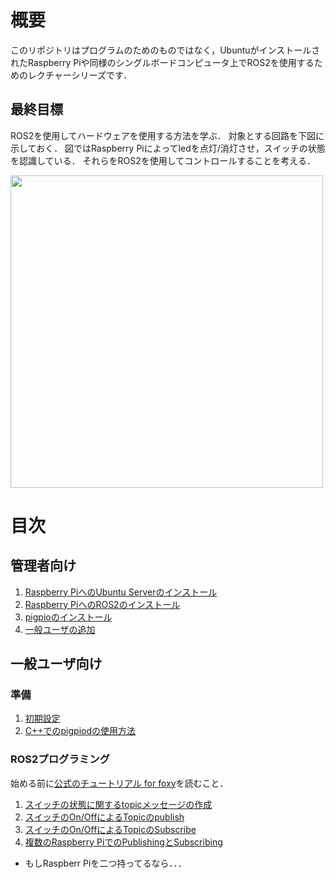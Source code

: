 # 概要

このリポジトリはプログラムのためのものではなく，UbuntuがインストールされたRaspberry Piや同様のシングルボードコンピュータ上でROS2を使用するためのレクチャーシリーズです．

## 最終目標
ROS2を使用してハードウェアを使用する方法を学ぶ．
対象とする回路を下図に示しておく．
図ではRaspberry Piによってledを点灯/消灯させ，スイッチの状態を認識している．
それらをROS2を使用してコントロールすることを考える．<br>

<img src="figs/led_switch.png" width="500">

# 目次
## 管理者向け

1. [Raspberry PiへのUbuntu Serverのインストール](docs/Installation_of_UbuntuServer_on_RaspberryPi_JP.md)
1. [Raspberry PiへのROS2のインストール](docs/Installation_of_ROS2_on_RaspberryPi_JP.md)
1. [pigpioのインストール](docs/Installation_of_pigpio_library_JP.md)
1. [一般ユーザの追加](docs/Addition_of_general_users_JP.md)

## 一般ユーザ向け
### 準備

1. [初期設定](docs/Initial_settings_of_general_users_JP.md)
1. [C++でのpigpiodの使用方法](docs/Usage_of_pigpiod_in_cpp_JP.md)

### ROS2プログラミング
始める前に[公式のチュートリアル for foxy](https://docs.ros.org/en/foxy/Tutorials.html)を読むこと．

1. [スイッチの状態に関するtopicメッセージの作成](docs/Creation_of_a_topic_message_for_a_state_of_a_switch_JP.md)
1. [スイッチのOn/OffによるTopicのpublish](docs/Publishing_topic_by_pushing_releasing_a_switch_JP.md)
1. [スイッチのOn/OffによるTopicのSubscribe](docs/Subscribing_topic_related_to_a_switch_JP.md)
1. [複数のRaspberry PiでのPublishingとSubscribing](docs/Publishing_and_Subscribing_on_plural_Raspberry_Pi_JP.md)
  * もしRaspberr Piを二つ持ってるなら．．．
